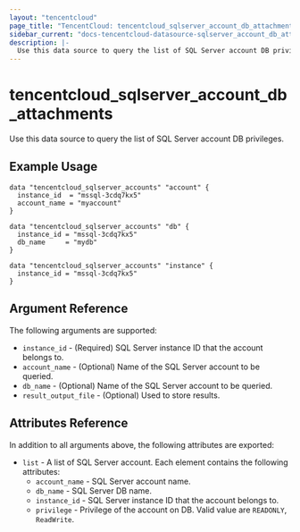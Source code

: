 ```yaml
---
layout: "tencentcloud"
page_title: "TencentCloud: tencentcloud_sqlserver_account_db_attachments"
sidebar_current: "docs-tencentcloud-datasource-sqlserver_account_db_attachments"
description: |-
  Use this data source to query the list of SQL Server account DB privileges.
---
```


# tencentcloud_sqlserver_account_db_attachments

Use this data source to query the list of SQL Server account DB privileges.

## Example Usage

```hcl
data "tencentcloud_sqlserver_accounts" "account" {
  instance_id  = "mssql-3cdq7kx5"
  account_name = "myaccount"
}

data "tencentcloud_sqlserver_accounts" "db" {
  instance_id = "mssql-3cdq7kx5"
  db_name     = "mydb"
}

data "tencentcloud_sqlserver_accounts" "instance" {
  instance_id = "mssql-3cdq7kx5"
}
```

## Argument Reference

The following arguments are supported:

* `instance_id` - (Required) SQL Server instance ID that the account belongs to.
* `account_name` - (Optional) Name of the SQL Server account to be queried.
* `db_name` - (Optional) Name of the SQL Server account to be queried.
* `result_output_file` - (Optional) Used to store results.

## Attributes Reference

In addition to all arguments above, the following attributes are exported:

* `list` - A list of SQL Server account. Each element contains the following attributes:
  * `account_name` - SQL Server account name.
  * `db_name` - SQL Server DB name.
  * `instance_id` - SQL Server instance ID that the account belongs to.
  * `privilege` - Privilege of the account on DB. Valid value are `READONLY`, `ReadWrite`.


